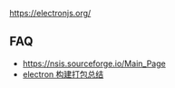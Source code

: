 https://electronjs.org/

## FAQ
- https://nsis.sourceforge.io/Main_Page
- [electron 构建打包总结](https://github.com/eyasliu/blog/issues/22)
